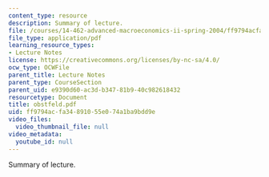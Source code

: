 ```yaml
---
content_type: resource
description: Summary of lecture.
file: /courses/14-462-advanced-macroeconomics-ii-spring-2004/ff9794acfa34891055e074a1ba9bdd9e_obstfeld.pdf
file_type: application/pdf
learning_resource_types:
- Lecture Notes
license: https://creativecommons.org/licenses/by-nc-sa/4.0/
ocw_type: OCWFile
parent_title: Lecture Notes
parent_type: CourseSection
parent_uid: e9390d60-ac3d-b347-81b9-40c982618432
resourcetype: Document
title: obstfeld.pdf
uid: ff9794ac-fa34-8910-55e0-74a1ba9bdd9e
video_files:
  video_thumbnail_file: null
video_metadata:
  youtube_id: null
---
```

Summary of lecture.